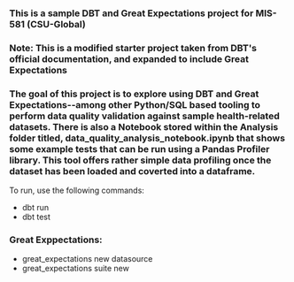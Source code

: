 ### This is a sample DBT and Great Expectations project for MIS-581 (CSU-Global)

### Note: This is a modified starter project taken from DBT's official documentation, and expanded to include Great Expectations

### The goal of this project is to explore using DBT and Great Expectations--among other Python/SQL based tooling to perform data quality validation against sample health-related datasets. There is also a Notebook stored within the Analysis folder titled, data_quality_analysis_notebook.ipynb that shows some example tests that can be run using a Pandas Profiler library. This tool offers rather simple data profiling once the dataset has been loaded and coverted into a dataframe.

To run, use the following commands:
- dbt run
- dbt test


### Great Exppectations:
- great_expectations new datasource
- great_expectations suite new

